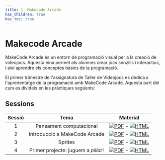 ```yaml
---
title: 1. Makecode Arcade
has_children: true
has_toc: true
---
```


# Makecode Arcade

MakeCode Arcade és un entorn de programació visual per a la creació de videojocs. Aquesta eina permet als alumnes crear jocs senzills i interactius, i així aprendre els conceptes bàsics de la programació.

El primer trimestre de l'assignatura de Taller de Videojocs es dedica a l'aprenentatge de la programació amb MakeCode Arcade. Aquesta part del curs es divideix en les pràctiques següents:

## Sessions

| Sessió| Tema | Material |
|:------:|:----:|:--------:|
| 1 | Pensament computacional | [![PDF](https://img.shields.io/badge/-PDF-red)](1.1.-pensament_computacional_1.pdf) - [![HTML](https://img.shields.io/badge/-HTML-blue)](1.1.-pensament_computacional_1.html) |
| 2 | Introducció a MakeCode Arcade | [![PDF](https://img.shields.io/badge/-PDF-red)](1.2.-introduccio_makecode_arcade.pdf) - [![HTML](https://img.shields.io/badge/-HTML-blue)](1.2.-introduccio_makecode_arcade.html) |
| 3 | Sprites | [![PDF](https://img.shields.io/badge/-PDF-red)](1.3.-sprites.pdf) - [![HTML](https://img.shields.io/badge/-HTML-blue)](1.3.-sprites.html) |
| 4 | Primer projecte: juguem a _pillar_! | [![PDF](https://img.shields.io/badge/-PDF-red)](1.4.-primer_project_pillar.pdf) - [![HTML](https://img.shields.io/badge/-HTML-blue)](1.4.-primer_project_pillar.html) |
